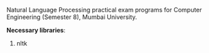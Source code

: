 Natural Language Processing practical exam programs for Computer Engineering (Semester 8), Mumbai University.

<b>Necessary libraries</b>:

1. nltk
